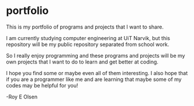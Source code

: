 # portfolio
This is my portfolio of programs and projects that I want to share. 

I am currently studying computer engineering at UiT Narvik, but this repository will be my public repository separated from school work.

So I really enjoy programming and these programs and projects will be my own projects that I want to do to learn and get better at coding.

I hope you find some or maybe even all of them interesting.
I also hope that if you are a programmer like me and are learning that maybe some of my codes may be helpful for you!

-Roy E Olsen
